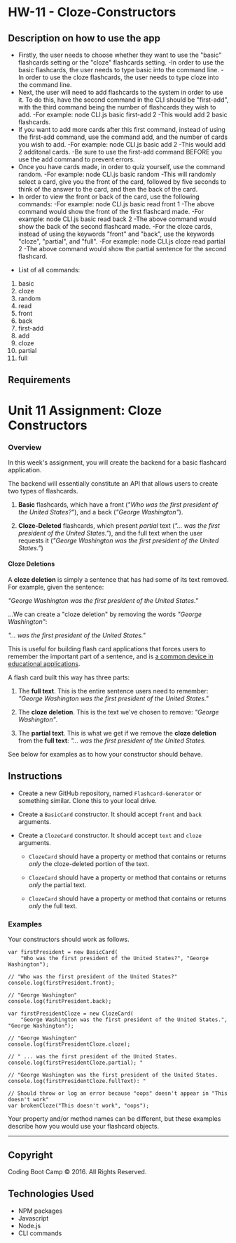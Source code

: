 # HW-11 - Cloze-Constructors

## Description on how to use the app

- Firstly, the user needs to choose whether they want to use the "basic" flashcards setting or the "cloze" flashcards setting.
  -In order to use the basic flashcards, the user needs to type basic into the command line.
  -In order to use the cloze flashcards, the user needs to type cloze into the command line. 
- Next, the user will need to add flashcards to the system in order to use it. To do this, have the second command in the CLI should be "first-add", with the third command being the number of flashcards they wish to add.
  -For example: node CLI.js basic first-add 2
  -This would add 2 basic flashcards.
- If you want to add more cards after this first command, instead of using the first-add command, use the command add, and the number of cards you wish to add.
  -For example: node CLI.js basic add 2
  -This would add 2 additonal cards.
  -Be sure to use the first-add command BEFORE you use the add command to prevent errors.
- Once you have cards made, in order to quiz yourself, use the command random.
  -For example: node CLI.js basic random
  -This will randomly select a card, give you the front of the card, followed by five seconds to think of the answer to the card, and then the back of the card. 
- In order to view the front or back of the card, use the following commands:
  -For example: node CLI.js basic read front 1
  -The above command would show the front of the first flashcard made.
  -For example: node CLI.js basic read back 2
  -The above command would show the back of the second flashcard made. 
  -For the cloze cards, instead of using the keywords "front" and "back", use the keywords "cloze", "partial", and "full". 
  -For example: node CLI.js cloze read partial 2
  -The above command would show the partial sentence for the second flashcard. 
  
* List of all commands:
1. basic
2. cloze
3. random
4. read
5. front
6. back
7. first-add
8. add
9. cloze
10. partial
11. full

## Requirements

# Unit 11 Assignment: Cloze Constructors

### Overview

In this week's assignment, you will create the backend for a basic flashcard application.

The backend will essentially constitute an API that allows users to create two types of flashcards.

1. **Basic** flashcards, which have a front (_"Who was the first president of the United States?"_), and a back (_"George Washington"_).

2. **Cloze-Deleted** flashcards, which present _partial_ text (_"... was the first president of the United States."_), and the full text when the user requests it (_"George Washington was the first president of the United States."_)

#### Cloze Deletions

A **cloze deletion** is simply a sentence that has had some of its text removed. For example, given the sentence:

_"George Washington was the first president of the United States."_

...We can create a "cloze deletion" by removing the words _"George Washington"_:

_"... was the first president of the United States."_

This is useful for building flash card applications that forces users to remember the important part of a sentence, and is [a common device in educational applications](https://en.wikipedia.org/wiki/Cloze_test).

A flash card built this way has three parts:

1. The **full text**. This is the entire sentence users need to remember:  _"George Washington was the first president of the United States."_

2. The **cloze deletion**. This is the text we've chosen to remove: _"George Washington"_.

3. The **partial text**. This is what we get if we remove the **cloze deletion** from the **full text**: _"... was the first president of the United States._

See below for examples as to how your constructor should behave.


## Instructions

* Create a new GitHub repository, named `Flashcard-Generator` or something similar. Clone this to your local drive.

* Create a `BasicCard` constructor. It should accept `front` and `back` arguments.

* Create a `ClozeCard` constructor. It should accept `text` and `cloze` arguments.

  * `ClozeCard` should have a property or method that contains or returns _only_ the cloze-deleted portion of the text.

  * `ClozeCard` should have a property or method that contains or returns _only_ the partial text.

  * `ClozeCard` should have a property or method that contains or returns _only_ the full text.


### Examples

Your constructors should work as follows.

```
var firstPresident = new BasicCard(
    "Who was the first president of the United States?", "George Washington");

// "Who was the first president of the United States?"
console.log(firstPresident.front); 

// "George Washington"
console.log(firstPresident.back); 

var firstPresidentCloze = new ClozeCard(
    "George Washington was the first president of the United States.", "George Washington");

// "George Washington"
console.log(firstPresidentCloze.cloze); 

// " ... was the first president of the United States.
console.log(firstPresidentCloze.partial); "

// "George Washington was the first president of the United States.
console.log(firstPresidentCloze.fullText): "

// Should throw or log an error because "oops" doesn't appear in "This doesn't work"
var brokenCloze("This doesn't work", "oops"); 
```

Your property and/or method names can be different, but these examples describe how you would use your flashcard objects. 

- - -

## Copyright

Coding Boot Camp © 2016. All Rights Reserved.


## Technologies Used

- NPM packages
- Javascript
- Node.js
- CLI commands
